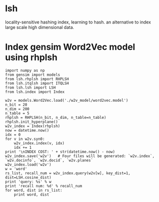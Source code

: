 # lsh
locality-sensitive hashing index, learning to hash.
an alternative to index large scale high dimensional data.

# Index gensim Word2Vec model using rhplsh

    import numpy as np
    from gensim import models
    from lsh.rhplsh import RHPLSH
    from lsh.itqlsh import ITQLSH
    from lsh.lsh import LSH
    from lsh.index import Index
    
    w2v = models.Word2Vec.load('./w2v_model/word2vec.model')
    n_bit = 20
    n_dim = 200
    n_table = 5
    rhplsh = RHPLSH(n_bit, n_dim, n_table=n_table)
    rhplsh.init_hyperplane()
    w2v_index = Index(rhplsh)
    now = datetime.now()
    idx = 0
    for v in w2v.syn0:
        w2v_index.index(v, idx)
        idx += 1
    print '\nINDEX COST: ' + str(datetime.now() - now)
    w2v_index.save('w2v')   # Four files will be generated: `w2v.index`, `w2v.docinfo`, `w2v.docid`, `w2v.planes`
    w2v_index.load('w2v')
    w = 'word'
    rs_list, recall_num = w2v_index.query(w2v[w], key_dist=1, dist=LSH.cosine_dist)
    print 'query: %s' % w
    print 'recall num: %d' % recall_num
    for word, dist in rs_list:
        print word, dist

